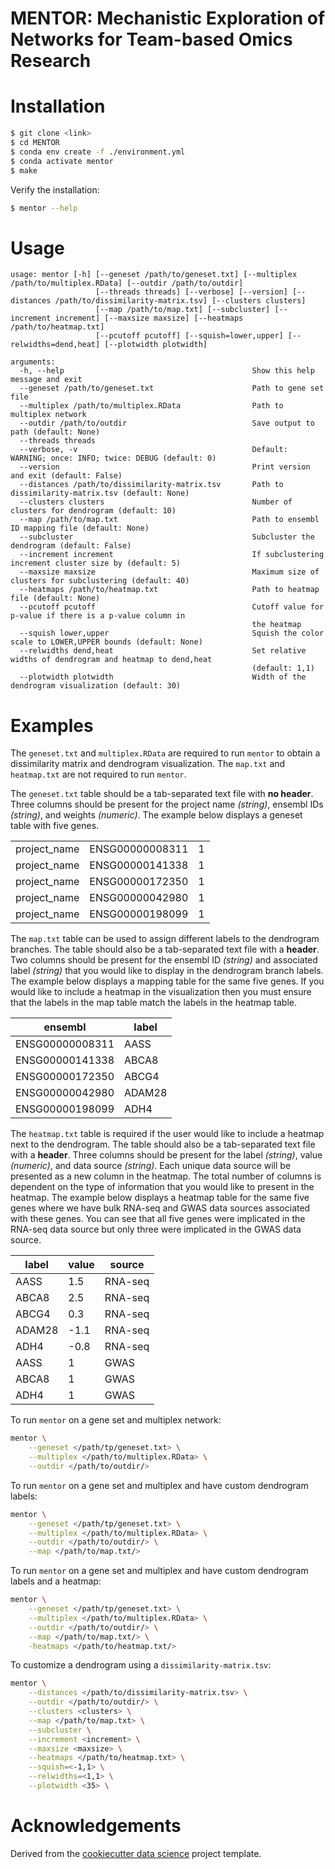 **MENTOR**: **M**echanistic **E**xploration of **N**etworks for **T**eam-based **O**mics **R**esearch
=======================

Installation
============

```sh
$ git clone <link>
$ cd MENTOR
$ conda env create -f ./environment.yml
$ conda activate mentor
$ make
```

Verify the installation:

```sh
$ mentor --help
```


Usage
=====

```
usage: mentor [-h] [--geneset /path/to/geneset.txt] [--multiplex /path/to/multiplex.RData] [--outdir /path/to/outdir]
                   [--threads threads] [--verbose] [--version] [--distances /path/to/dissimilarity-matrix.tsv] [--clusters clusters]
                   [--map /path/to/map.txt] [--subcluster] [--increment increment] [--maxsize maxsize] [--heatmaps /path/to/heatmap.txt]
                   [--pcutoff pcutoff] [--squish=lower,upper] [--relwidths=dend,heat] [--plotwidth plotwidth]

arguments:
  -h, --help                                          Show this help message and exit
  --geneset /path/to/geneset.txt                      Path to gene set file
  --multiplex /path/to/multiplex.RData                Path to multiplex network
  --outdir /path/to/outdir                            Save output to path (default: None)
  --threads threads                                    
  --verbose, -v                                       Default: WARNING; once: INFO; twice: DEBUG (default: 0)
  --version                                           Print version and exit (default: False)
  --distances /path/to/dissimilarity-matrix.tsv       Path to dissimilarity-matrix.tsv (default: None)
  --clusters clusters                                 Number of clusters for dendrogram (default: 10)
  --map /path/to/map.txt                              Path to ensembl ID mapping file (default: None)
  --subcluster                                        Subcluster the dendrogram (default: False)   
  --increment increment                               If subclustering increment cluster size by (default: 5)
  --maxsize maxsize                                   Maximum size of clusters for subclustering (default: 40)
  --heatmaps /path/to/heatmap.txt                     Path to heatmap file (default: None)
  --pcutoff pcutoff                                   Cutoff value for p-value if there is a p-value column in
                                                      the heatmap
  --squish lower,upper                                Squish the color scale to LOWER,UPPER bounds (default: None)
  --relwidths dend,heat                               Set relative widths of dendrogram and heatmap to dend,heat
                                                      (default: 1,1)
  --plotwidth plotwidth                               Width of the dendrogram visualization (default: 30)
```

Examples
========

The `geneset.txt` and `multiplex.RData` are required to run `mentor` to obtain a dissimilarity matrix and dendrogram visualization. The `map.txt` and `heatmap.txt` are not required to run `mentor`.

The `geneset.txt` table should be a tab-separated text file with **no header**. Three columns should be present for the project name *(string)*, ensembl IDs *(string)*, and weights *(numeric)*. The example below displays a geneset table with five genes. 

|              |                 |   |
| ------------ | --------------- | - |
| project_name | ENSG00000008311 | 1 |
| project_name | ENSG00000141338 | 1 |
| project_name | ENSG00000172350 | 1 |
| project_name | ENSG00000042980 | 1 |
| project_name | ENSG00000198099 | 1 |

The `map.txt` table can be used to assign different labels to the dendrogram branches. The table should also be a tab-separated text file with a **header**. Two columns should be present for the ensembl ID *(string)* and associated label *(string)* that you would like to display in the dendrogram branch labels. The example below displays a mapping table for the same five genes. If you would like to include a heatmap in the visualization then you must ensure that the labels in the map table match the labels in the heatmap table.

|     ensembl     |  label  |
| --------------- | ------- |
| ENSG00000008311 |   AASS  |
| ENSG00000141338 |  ABCA8  |
| ENSG00000172350 |  ABCG4  |
| ENSG00000042980 | ADAM28  |
| ENSG00000198099 |   ADH4  |

The `heatmap.txt` table is required if the user would like to include a heatmap next to the dendrogram. The table should also be a tab-separated text file with a **header**. Three columns should be present for the label *(string)*, value *(numeric)*, and data source *(string)*. Each unique data source will be presented as a new column in the heatmap. The total number of columns is dependent on the type of information that you would like to present in the heatmap. The example below displays a heatmap table for the same five genes where we have bulk RNA-seq and GWAS data sources associated with these genes. You can see that all five genes were implicated in the RNA-seq data source but only three were implicated in the GWAS data source.

|  label  |  value  |  source  |
| ------- | ------- | -------- |
|   AASS  |   1.5   |  RNA-seq |
|  ABCA8  |   2.5   |  RNA-seq |
|  ABCG4  |   0.3   |  RNA-seq |
| ADAM28  |   -1.1  |  RNA-seq |
|   ADH4  |   -0.8  |  RNA-seq |
|   AASS  |    1    |   GWAS   |
|  ABCA8  |    1    |   GWAS   |
|   ADH4  |    1    |   GWAS   |

To run `mentor` on a gene set and multiplex network:

```sh
mentor \
    --geneset </path/tp/geneset.txt> \
    --multiplex </path/to/multiplex.RData> \
    --outdir </path/to/outdir/>
```

To run `mentor` on a gene set and multiplex and have custom dendrogram labels:

```sh
mentor \
    --geneset </path/tp/geneset.txt> \
    --multiplex </path/to/multiplex.RData> \
    --outdir </path/to/outdir/> \
    --map </path/to/map.txt/>
```

To run `mentor` on a gene set and multiplex and have custom dendrogram labels and a heatmap:

```sh
mentor \
    --geneset </path/tp/geneset.txt> \
    --multiplex </path/to/multiplex.RData> \
    --outdir </path/to/outdir/> \
    --map </path/to/map.txt/> \
    -heatmaps </path/to/heatmap.txt/>
```

To customize a dendrogram using a `dissimilarity-matrix.tsv`: 

```sh
mentor \
    --distances </path/to/dissimilarity-matrix.tsv> \
    --outdir </path/to/outdir/> \
    --clusters <clusters> \
    --map </path/to/map.txt> \
    --subcluster \
    --increment <increment> \
    --maxsize <maxsize> \
    --heatmaps </path/to/heatmap.txt> \
    --squish=<-1,1> \
    --relwidths=<1,1> \
    --plotwidth <35> \
```



Acknowledgements
================

Derived from the [cookiecutter data science][] project template.


<!-- LINKS -->

[cookiecutter data science]: https://drivendata.github.io/cookiecutter-data-science/
[software_release_life_cycle]: https://en.wikipedia.org/wiki/Software_release_life_cycle

<!-- END -->
